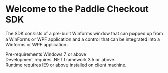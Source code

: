 # Welcome to the Paddle Checkout SDK

The SDK consists of a pre-built Winforms window that can popped up from a WinForms or WPF application and a control that can be integrated into a Winforms or WPF application.


Pre-requirements 
Windows 7 or above   
Development requires .NET framework 3.5 or above.   
Runtime requires IE9 or above installed on client machine.   





